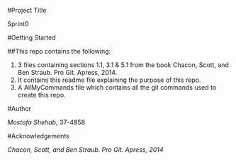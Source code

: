 #Project Title

Sprint0

#Getting Started

##This repo contains the following:

1. 3 files containing sections 1.1, 3.1 & 5.1 from the book Chacon, Scott, and Ben Straub. Pro Git. Apress, 2014.
2. It contains this readme file explaining the purpose of this repo.
3. A AllMyCommands file which contains all the git commands used to create this repo.

#Author

*Mostafa Shehab*, 37-4858

#Acknowledgements

*Chacon, Scott, and Ben Straub. Pro Git. Apress, 2014*
